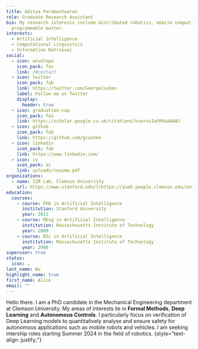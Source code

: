 ```yaml
---
title: Aditya Parameshwaran
role: Graduate Research Assistant
bio: My research interests include distributed robotics, mobile computing and
  programmable matter.
interests:
  - Artificial Intelligence
  - Computational Linguistics
  - Information Retrieval
social:
  - icon: envelope
    icon_pack: fas
    link: /#contact
  - icon: twitter
    icon_pack: fab
    link: https://twitter.com/GeorgeCushen
    label: Follow me on Twitter
    display:
      header: true
  - icon: graduation-cap
    icon_pack: fas
    link: https://scholar.google.co.uk/citations?user=sIwtMXoAAAAJ
  - icon: github
    icon_pack: fab
    link: https://github.com/gcushen
  - icon: linkedin
    icon_pack: fab
    link: https://www.linkedin.com/
  - icon: cv
    icon_pack: ai
    link: uploads/resume.pdf
organizations:
  - name: I2R Lab, Clemson University
    url: https://www.stanford.edu/](https://yue6.people.clemson.edu/index.php
education:
  courses:
    - course: PhD in Artificial Intelligence
      institution: Stanford University
      year: 2012
    - course: MEng in Artificial Intelligence
      institution: Massachusetts Institute of Technology
      year: 2009
    - course: BSc in Artificial Intelligence
      institution: Massachusetts Institute of Technology
      year: 2008
superuser: true
status:
  icon: ☕️
last_name: Wu
highlight_name: true
first_name: Alice
email: ""
---
```


Hello there. I am a PhD candidate in the Mechanical Engineering department at Clemson University. My areas of interests lie in **Formal Methods**, **Deep Learning** and **Autonomous Controls**. I particularly focus on verification of Deep Learning models to quantitatively analyse and ensure safety for autonomous applications such as mobile robots and vehicles. I am seeking intership roles starting Summer 2024 in the field of robotics.
{style="text-align: justify;"}
